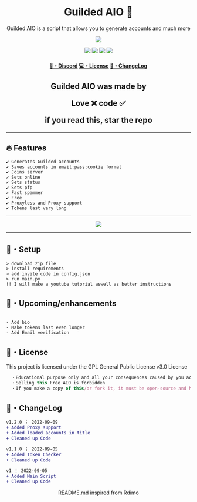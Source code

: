 <h1 align="center">
  Guilded AIO 👻
</h1>

<p align="center">
  Guilded AIO is a script that allows you to generate accounts and much more
</p>

<p align="center"> 
  <kbd>
<img src="https://cdn.discordapp.com/attachments/1004679809365975100/1016358335458586695/68747470733a2f2f63646e2e646973636f72646170702e636f6d2f6174746163686d656e74732f3937393834313732393533383638373031372f3938303532303630353431353736383131342f30332d67666c697463682e6a7067.jpg"></img>
  </kbd>
</p>

<p align="center">
  <img src="https://img.shields.io/github/languages/top/sfx2me/Guilded-AIO?style=flat-square"> </a>
  <img src="https://img.shields.io/github/last-commit/sfx2me/Guilded-AIO?style=flat-square"> </a>
  <img src="https://img.shields.io/github/stars/sfx2me/Guilded-AIO?color=7F9DE0&label=Stars&style=flat-square"> </a>
  <img src="https://img.shields.io/github/forks/sfx2me/Guilded-AIO?color=7F9DE0&label=Forks&style=flat-square"> </a>
</p>

<h4 align="center">
  <a href="https://discord.gg/QbWGVZvRWc">🌌・Discord</a>
  <a href="https://github.com/sfx2me/Guilded-AIO#license">💻・License</a>
  <a href="https://github.com/sfx2me/Guilded-AIO#changelog">📜・ChangeLog</a>
</h4>

<h2 align="center">
  Guilded AIO was made by

Love ❌ code ✅

if you read this, star the repo
</h2>

---

## :fire: Features
```sh-session
✔ Generates Guilded accounts
✔ Saves accounts in email:pass:cookie format
✔ Joins server
✔ Sets online
✔ Sets status
✔ Sets pfp 
✔ Fast spammer
✔ Free
✔ Proxyless and Proxy support
✔ Tokens last very long
```
---

<p align="center"> 
  <kbd>
<img src="https://cdn.discordapp.com/attachments/1004679809365975100/1016428271409299577/unknown.png"></img>
  </kbd>
</p>

---

## 🚀・Setup

```sh-session
> download zip file
> install requirements
> add invite code in config.json
> run main.py
!! I will make a youtube tutorial aswell as better instructions
```

## 🎉・Upcoming/enhancements
```sh-session

- Add bio
- Make tokens last even longer
- Add Email verification
```


## 📄・License

This project is licensed under the GPL General Public License v3.0 License
```js
  ・Educational purpose only and all your consequences caused by you actions is your responsibility
  ・Selling this Free AIO is forbidden
  ・If you make a copy of this/or fork it, it must be open-source and have credits linking to this repo
```

## 💭・ChangeLog

```diff
v1.2.0 ⋮ 2022-09-09
+ Added Proxy support
+ Added loaded accounts in title
+ Cleaned up Code

v1.1.0 ⋮ 2022-09-05
+ Added Token Checker
+ Cleaned up Code

v1 ⋮ 2022-09-05
+ Added Main Script
+ Cleaned up Code
```

<p align="center">
  README.md inspired from Rdimo
</p>

